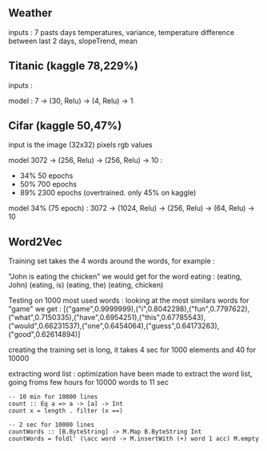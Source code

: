 ## Weather 

inputs : 7 pasts days temperatures, variance, temperature difference between last 2 days, slopeTrend, mean


## Titanic (kaggle 78,229%)

inputs : 

model : 7 -> (30, Relu) -> (4, Relu) ->  1

## Cifar (kaggle 50,47%)

input is the image (32x32) pixels rgb values 

model 3072 -> (256, Relu) -> (256, Relu) -> 10 :
- 34% 50 epochs
- 50% 700 epochs
- 89% 2300 epochs (overtrained. only 45% on kaggle)

model 34% (75 epoch) : 3072 -> (1024, Relu) -> (256, Relu) -> (64, Relu) -> 10




## Word2Vec

Training set takes the 4 words around the words, for example :

"John is eating the chicken"
we would get for the word eating : 
(eating, John)
(eating, is)
(eating, the)
(eating, chicken)



Testing on 1000 most used words : looking at the most similars words for "game" we get : 
[("game",0.9999999),("i",0.8042298),("fun",0.7797622),("what",0.7150335),("have",0.6954251),("this",0.67785543),("would",0.66231537),("one",0.6454064),("guess",0.64173263),("good",0.62614894)]

creating the training set is long, it takes 4 sec for 1000 elements and 40 for 10000


extracting word list : 
optimization have been made to extract the word list, going froms few hours for 10000 words to 11 sec
```
-- 10 min for 10000 lines
count :: Eq a => a -> [a] -> Int
count x = length . filter (x ==)

-- 2 sec for 10000 lines
countWords :: [B.ByteString] -> M.Map B.ByteString Int
countWords = foldl' (\acc word -> M.insertWith (+) word 1 acc) M.empty
```